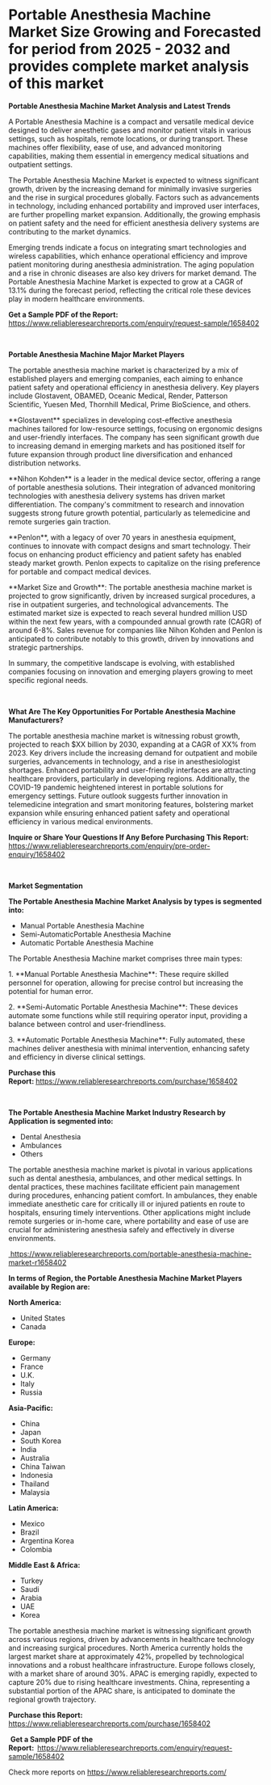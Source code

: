 <p><h1>Portable Anesthesia Machine Market Size Growing and Forecasted for period from 2025 - 2032 and provides complete market analysis of this market</h1></p><p><strong>Portable Anesthesia Machine Market Analysis and Latest Trends</strong></p>
<p><p>A Portable Anesthesia Machine is a compact and versatile medical device designed to deliver anesthetic gases and monitor patient vitals in various settings, such as hospitals, remote locations, or during transport. These machines offer flexibility, ease of use, and advanced monitoring capabilities, making them essential in emergency medical situations and outpatient settings.</p><p>The Portable Anesthesia Machine Market is expected to witness significant growth, driven by the increasing demand for minimally invasive surgeries and the rise in surgical procedures globally. Factors such as advancements in technology, including enhanced portability and improved user interfaces, are further propelling market expansion. Additionally, the growing emphasis on patient safety and the need for efficient anesthesia delivery systems are contributing to the market dynamics.</p><p>Emerging trends indicate a focus on integrating smart technologies and wireless capabilities, which enhance operational efficiency and improve patient monitoring during anesthesia administration. The aging population and a rise in chronic diseases are also key drivers for market demand. The Portable Anesthesia Machine Market is expected to grow at a CAGR of 13.1% during the forecast period, reflecting the critical role these devices play in modern healthcare environments.</p></p>
<p><strong>Get a Sample PDF of the Report:&nbsp;</strong> <a href="https://www.reliableresearchreports.com/enquiry/request-sample/1658402?utm_campaign=2267&utm_medium=2&utm_source=Github&utm_content=ia&utm_term=03032025&utm_id=portable-anesthesia-machine">https://www.reliableresearchreports.com/enquiry/request-sample/1658402</a></p>
<p>&nbsp;</p>
<p><strong>Portable Anesthesia Machine Major Market Players</strong></p>
<p><p>The portable anesthesia machine market is characterized by a mix of established players and emerging companies, each aiming to enhance patient safety and operational efficiency in anesthesia delivery. Key players include Glostavent, OBAMED, Oceanic Medical, Render, Patterson Scientific, Yuesen Med, Thornhill Medical, Prime BioScience, and others.</p><p>**Glostavent** specializes in developing cost-effective anesthesia machines tailored for low-resource settings, focusing on ergonomic designs and user-friendly interfaces. The company has seen significant growth due to increasing demand in emerging markets and has positioned itself for future expansion through product line diversification and enhanced distribution networks.</p><p>**Nihon Kohden** is a leader in the medical device sector, offering a range of portable anesthesia solutions. Their integration of advanced monitoring technologies with anesthesia delivery systems has driven market differentiation. The company's commitment to research and innovation suggests strong future growth potential, particularly as telemedicine and remote surgeries gain traction.</p><p>**Penlon**, with a legacy of over 70 years in anesthesia equipment, continues to innovate with compact designs and smart technology. Their focus on enhancing product efficiency and patient safety has enabled steady market growth. Penlon expects to capitalize on the rising preference for portable and compact medical devices.</p><p>**Market Size and Growth**: The portable anesthesia machine market is projected to grow significantly, driven by increased surgical procedures, a rise in outpatient surgeries, and technological advancements. The estimated market size is expected to reach several hundred million USD within the next few years, with a compounded annual growth rate (CAGR) of around 6-8%. Sales revenue for companies like Nihon Kohden and Penlon is anticipated to contribute notably to this growth, driven by innovations and strategic partnerships. </p><p>In summary, the competitive landscape is evolving, with established companies focusing on innovation and emerging players growing to meet specific regional needs.</p></p>
<p>&nbsp;</p>
<p><strong>What Are The Key Opportunities For Portable Anesthesia Machine Manufacturers?</strong></p>
<p><p>The portable anesthesia machine market is witnessing robust growth, projected to reach $XX billion by 2030, expanding at a CAGR of XX% from 2023. Key drivers include the increasing demand for outpatient and mobile surgeries, advancements in technology, and a rise in anesthesiologist shortages. Enhanced portability and user-friendly interfaces are attracting healthcare providers, particularly in developing regions. Additionally, the COVID-19 pandemic heightened interest in portable solutions for emergency settings. Future outlook suggests further innovation in telemedicine integration and smart monitoring features, bolstering market expansion while ensuring enhanced patient safety and operational efficiency in various medical environments.</p></p>
<p><strong>Inquire or Share Your Questions If Any Before Purchasing This Report:</strong> <a href="https://www.reliableresearchreports.com/enquiry/pre-order-enquiry/1658402?utm_campaign=2267&utm_medium=2&utm_source=Github&utm_content=ia&utm_term=03032025&utm_id=portable-anesthesia-machine">https://www.reliableresearchreports.com/enquiry/pre-order-enquiry/1658402</a></p>
<p>&nbsp;</p>
<p><strong>Market Segmentation</strong></p>
<p><strong>The Portable Anesthesia Machine Market Analysis by types is segmented into:</strong></p>
<p><ul><li>Manual Portable Anesthesia Machine</li><li>Semi-AutomaticPortable Anesthesia Machine</li><li>Automatic Portable Anesthesia Machine</li></ul></p>
<p><p>The Portable Anesthesia Machine market comprises three main types: </p><p>1. **Manual Portable Anesthesia Machine**: These require skilled personnel for operation, allowing for precise control but increasing the potential for human error.</p><p>2. **Semi-Automatic Portable Anesthesia Machine**: These devices automate some functions while still requiring operator input, providing a balance between control and user-friendliness.</p><p>3. **Automatic Portable Anesthesia Machine**: Fully automated, these machines deliver anesthesia with minimal intervention, enhancing safety and efficiency in diverse clinical settings.</p></p>
<p><strong>Purchase this Report:&nbsp;</strong><a href="https://www.reliableresearchreports.com/purchase/1658402?utm_campaign=2267&utm_medium=2&utm_source=Github&utm_content=ia&utm_term=03032025&utm_id=portable-anesthesia-machine">https://www.reliableresearchreports.com/purchase/1658402</a></p>
<p>&nbsp;</p>
<p><strong>The Portable Anesthesia Machine Market Industry Research by Application is segmented into:</strong></p>
<p><ul><li>Dental Anesthesia</li><li>Ambulances</li><li>Others</li></ul></p>
<p><p>The portable anesthesia machine market is pivotal in various applications such as dental anesthesia, ambulances, and other medical settings. In dental practices, these machines facilitate efficient pain management during procedures, enhancing patient comfort. In ambulances, they enable immediate anesthetic care for critically ill or injured patients en route to hospitals, ensuring timely interventions. Other applications might include remote surgeries or in-home care, where portability and ease of use are crucial for administering anesthesia safely and effectively in diverse environments.</p></p>
<p><a href="https://www.reliableresearchreports.com/portable-anesthesia-machine-market-r1658402?utm_campaign=2267&utm_medium=2&utm_source=Github&utm_content=ia&utm_term=03032025&utm_id=portable-anesthesia-machine">&nbsp;https://www.reliableresearchreports.com/portable-anesthesia-machine-market-r1658402</a></p>
<p><strong>In terms of Region, the Portable Anesthesia Machine Market Players available by Region are:</strong></p>
<p>
    <p> <strong> North America: </strong>
        <ul>
            <li>United States</li>
            <li>Canada</li>
        </ul>
        </p> 
    <p> <strong> Europe: </strong>
        <ul>
            <li>Germany</li>
            <li>France</li>
            <li>U.K.</li>
            <li>Italy</li>
            <li>Russia</li>
        </ul>
        </p> 
    <p> <strong> Asia-Pacific: </strong>
        <ul>
            <li>China</li>
            <li>Japan</li>
            <li>South Korea</li>
            <li>India</li>
            <li>Australia</li>
            <li>China Taiwan</li>
            <li>Indonesia</li>
            <li>Thailand</li>
            <li>Malaysia</li>
        </ul>
        </p> 
    <p> <strong> Latin America: </strong>
        <ul>
            <li>Mexico</li>
            <li>Brazil</li>
            <li>Argentina Korea</li>
            <li>Colombia</li>
        </ul>
        </p> 
    <p> <strong> Middle East & Africa: </strong>
        <ul>
            <li>Turkey</li>
            <li>Saudi</li>
            <li>Arabia</li>
            <li>UAE</li>
            <li>Korea</li>
        </ul>
    </p>
    </p>
<p><p>The portable anesthesia machine market is witnessing significant growth across various regions, driven by advancements in healthcare technology and increasing surgical procedures. North America currently holds the largest market share at approximately 42%, propelled by technological innovations and a robust healthcare infrastructure. Europe follows closely, with a market share of around 30%. APAC is emerging rapidly, expected to capture 20% due to rising healthcare investments. China, representing a substantial portion of the APAC share, is anticipated to dominate the regional growth trajectory.</p></p>
<p><strong>Purchase this Report: </strong><a href="https://www.reliableresearchreports.com/purchase/1658402?utm_campaign=2267&utm_medium=2&utm_source=Github&utm_content=ia&utm_term=03032025&utm_id=portable-anesthesia-machine">https://www.reliableresearchreports.com/purchase/1658402</a></p>
<p>&nbsp;<strong>Get a Sample PDF of the Report:&nbsp;&nbsp;</strong><a href="https://www.reliableresearchreports.com/enquiry/request-sample/1658402?utm_campaign=2267&utm_medium=2&utm_source=Github&utm_content=ia&utm_term=03032025&utm_id=portable-anesthesia-machine">https://www.reliableresearchreports.com/enquiry/request-sample/1658402</a></p>
<p><strong></strong></p>
<p>Check more reports on <a href="https://www.reliableresearchreports.com/?utm_campaign=2267&utm_medium=2&utm_source=Github&utm_content=ia&utm_term=03032025&utm_id=portable-anesthesia-machine">https://www.reliableresearchreports.com/</a></p>